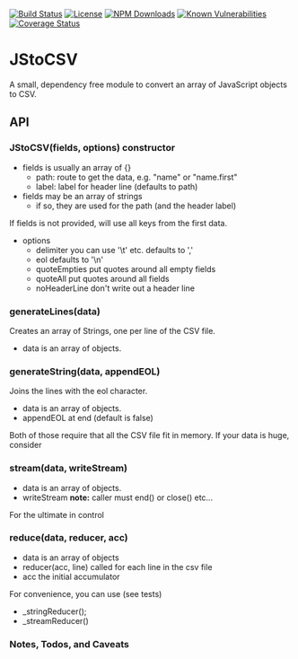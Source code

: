 [![Build Status](https://secure.travis-ci.org/MorganConrad/JStoCSV.png)](http://travis-ci.org/MorganConrad/JStoCSV)
[![License](http://img.shields.io/badge/license-MIT-A31F34.svg)](https://github.com/MorganConrad/JStoCSV)
[![NPM Downloads](http://img.shields.io/npm/dm/jstocsv.svg)](https://www.npmjs.org/package/jstocsv)
[![Known Vulnerabilities](https://snyk.io/test/github/morganconrad/JStoCSV/badge.svg)](https://snyk.io/test/github/morganconrad/JStoCSV)
[![Coverage Status](https://coveralls.io/repos/github/MorganConrad/JStoCSV/badge.svg)](https://coveralls.io/github/MorganConrad/JStoCSV)

# JStoCSV
A small, dependency free module to convert an array of JavaScript objects to CSV.

## API

### JStoCSV(fields, options)   constructor
 - fields is usually an array of {}
   - path: route to get the data, e.g. "name" or "name.first"
   - label: label for header line (defaults to path)
 - fields may be an array of strings
   - if so, they are used for the path (and the header label)

If fields is not provided, will use all keys from the first data.
   
 - options
   - delimiter     you can use '\t' etc.  defaults to ','
   - eol           defaults to '\n'
   - quoteEmpties  put quotes around all empty fields
   - quoteAll      put quotes around all fields
   - noHeaderLine  don't write out a header line

### generateLines(data)
Creates an array of Strings, one per line of the CSV file.
  - data is an array of objects.

### generateString(data, appendEOL)
Joins the lines with the eol character.
  - data is an array of objects.
  - appendEOL  at end (default is false)
  
Both of those require that all the CSV file fit in memory.  If your data is huge, consider

### stream(data, writeStream) 
 - data is an array of objects.
 - writeStream   **note:** caller must end() or close() etc...
 
For the ultimate in control
### reduce(data, reducer, acc) 
 - data is an array of objects
 - reducer(acc, line) called for each line in the csv file
 - acc   the initial accumulator

For convenience, you can use (see tests)
 - _stringReducer();
 - _streamReducer()

### Notes, Todos, and  Caveats
